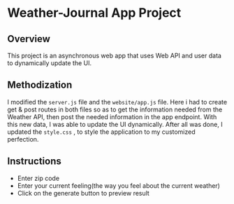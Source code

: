 # Weather-Journal App Project

## Overview
This project is an asynchronous web app that uses Web API and user data to dynamically update the UI. 

## Methodization
I modified the `server.js` file and the `website/app.js` file. Here i had to create get & post routes in both files so as to get the information needed from the Weather API, then post the needed information in the app endpoint. With this new data, I was able to update the UI dynamically. After all was done, I updated the `style.css` , to style the application to my customized perfection.

## Instructions
* Enter zip code
* Enter your current feeling(the way you feel about the current weather)
* Click on the generate button to preview result
